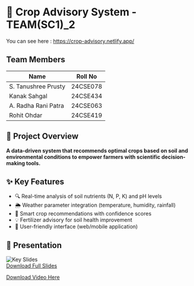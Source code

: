 # 🌱 Crop Advisory System - TEAM(SC1)\_2

You can see here : https://crop-advisory.netlify.app/

## Team Members

| Name                | Roll No  |
| ------------------- | -------- |
| S. Tanushree Prusty | 24CSE078 |
| Kanak Sahgal        | 24CSE434 |
| A. Radha Rani Patra | 24CSE063 |
| Rohit Ohdar         | 24CSE419 |

## 📌 Project Overview

**A data-driven system that recommends optimal crops based on soil and environmental conditions to empower farmers with scientific decision-making tools.**

## ✨ Key Features

- 🔍 Real-time analysis of soil nutrients (N, P, K) and pH levels
- 🌦️ Weather parameter integration (temperature, humidity, rainfall)
- 🌾 Smart crop recommendations with confidence scores
- 💡 Fertilizer advisory for soil health improvement
- 📱 User-friendly interface (web/mobile application)

## 🎤 Presentation

![Key Slides](/slides/crop-pres-1.png)  
[Download Full Slides](/docs/crop-presentation.pptx)

[Download Video Here](https://drive.google.com/file/d/1-CUf2wP3iwMWQxykEF2A3UtTQ7lvvIsY/view?usp=drivesdk)
